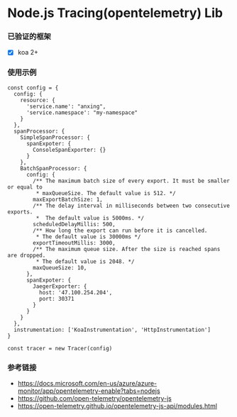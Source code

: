 # Node.js Tracing(opentelemetry) Lib

### 已验证的框架
- [x] koa 2+

### 使用示例
```
const config = {
  config: {
    resource: {
      'service.name': "anxing",
      'service.namespace': "my-namespace"
    }
  },
  spanProcessor: {
    SimpleSpanProcessor: {
      spanExpoter: {
        ConsoleSpanExporter: {}
      }
    },
    BatchSpanProcessor: {
      config: {
        /** The maximum batch size of every export. It must be smaller or equal to
         * maxQueueSize. The default value is 512. */
        maxExportBatchSize: 1,
        /** The delay interval in milliseconds between two consecutive exports.
         *  The default value is 5000ms. */
        scheduledDelayMillis: 500,
        /** How long the export can run before it is cancelled.
         * The default value is 30000ms */
        exportTimeoutMillis: 3000,
        /** The maximum queue size. After the size is reached spans are dropped.
         * The default value is 2048. */
        maxQueueSize: 10,
      },
      spanExpoter: {
        JaegerExporter: {
          host: '47.100.254.204', 
          port: 30371
        }
      }
    }
  },
  instrumentation: ['KoaInstrumentation', 'HttpInstrumentation']
}

const tracer = new Tracer(config)
```

### 参考链接
 - https://docs.microsoft.com/en-us/azure/azure-monitor/app/opentelemetry-enable?tabs=nodejs
 - https://github.com/open-telemetry/opentelemetry-js
 - https://open-telemetry.github.io/opentelemetry-js-api/modules.html